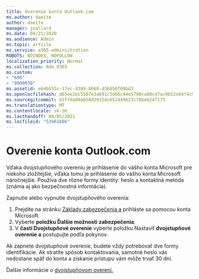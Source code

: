 ```yaml
---
title: Overenie konta Outlook.com
ms.author: daeite
author: daeite
manager: joallard
ms.date: 04/21/2020
ms.audience: Admin
ms.topic: article
ms.service: o365-administration
ROBOTS: NOINDEX, NOFOLLOW
localization_priority: Normal
ms.collection: Adm_O365
ms.custom:
- "696"
- "8000030"
ms.assetid: e64b555c-17ec-4389-8068-d36850f09bd3
ms.openlocfilehash: d65ee2ec5507e3a691c5db6c44e5790ca60c47ac9b52e04f4c9052bf9503402d
ms.sourcegitcommit: b5f7da89a650d2915dc652449623c78be6247175
ms.translationtype: MT
ms.contentlocale: sk-SK
ms.lasthandoff: 08/05/2021
ms.locfileid: "53961606"
---
```

# <a name="how-to-verify-your-outlookcom-account"></a>Overenie konta Outlook.com

Vďaka dvojstupňového overeniu je prihlásenie do vášho konta Microsoft pre niekoho zložitejšie, vďaka tomu je prihlásenie do vášho konta Microsoft náročnejšie. Používa dve rôzne formy identity: heslo a kontaktná metóda (známa aj ako bezpečnostná informácia).
  
Zapnutie alebo vypnutie dvojstupňového overenia:
  
1. Prejdite na stránku [Základy zabezpečenia a](https://go.microsoft.com/fwlink/?linkid=842325) prihláste sa pomocou konta Microsoft.
2. Vyberte **položku Ďalšie možnosti zabezpečenia**.
3. V **časti Dvojstupňové overenie** vyberte položku Nastaviť **dvojstupňové overenie a** postupujte podľa pokynov.

Ak zapnete dvojstupňové overenie, budete vždy potrebovať dve formy identifikácie. Ak stratíte spôsob kontaktovania, samotné heslo vás nedostane späť do konta a získanie prístupu vám môže trvať 30 dní.
  
Ďalšie informácie o [dvojstupňovom overení.](https://go.microsoft.com/fwlink/?linkid=872270)
  